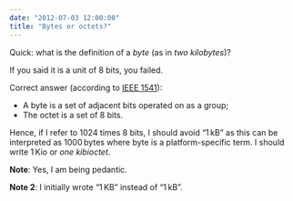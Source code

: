 ```yaml
---
date: "2012-07-03 12:00:00"
title: "Bytes or octets?"
---
```




Quick: what is the definition of a _byte_ (as in <em>two kilobytes</em>)?

If you said it is a unit of 8 bits, you failed.

Correct answer (according to [IEEE 1541](https://en.wikipedia.org/wiki/IEEE_1541)):

- A byte is a set of adjacent bits operated on as a group;
- The octet is a set of 8&nbsp;bits.


Hence, if I refer to 1024 times 8 bits, I should avoid &ldquo;1&thinsp;kB&rdquo; as this can be interpreted as 1000&thinsp;bytes where byte is a platform-specific term. I should write 1&thinsp;Kio or <em>one kibioctet</em>. 

__Note__: Yes, I am being pedantic.

__Note 2__: I initially wrote &ldquo;1&thinsp;KB&rdquo; instead of &ldquo;1&thinsp;kB&rdquo;.

